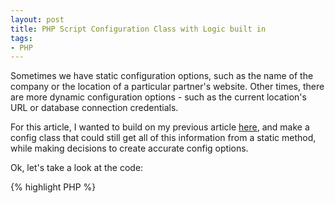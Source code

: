 ```yaml
---
layout: post
title: PHP Script Configuration Class with Logic built in
tags:
- PHP
---
```


Sometimes we have static configuration options, such as the name of the company or the location of a particular partner's website.  Other times, there are more dynamic configuration options - such as the current location's URL or database connection credentials.

For this article, I wanted to build on my previous article [here](http://aaronsaray.com/blog/2008/05/31/php-script-configuration-options-class-constants-or-mysql/), and make a config class that could still get all of this information from a static method, while making decisions to create accurate config options.

Ok, let's take a look at the code:

{% highlight PHP %}
<?php
class config
{
    private static $instance = null;

    private static $item1 = 'item 1 value';

    private static $item2 = '';

    public static function get($item)
    {
        if (is_null(self::$instance)) self::$instance = new self;

        return self::$$item;
    }

    private function __construct()
    {
        if (true) {
            self::$item2 = 'item2';
        }
        else {
            self::$item2 = 'other value';
        }
    }
}

print config::get('item2');
{% endhighlight %}
    

We have a class called config that we can access our variables from with the get() static method.  Notice how this time, we cannot access the variables directly - we have to use the method - so this is an improvement.

Every variable we have is static and private.  This allows the static methods to access them - but no one else.

Next, we have static item1 - which is a preset value with no logic surrounding it.  Item2 will need some logic - so it is predefined but blank.  Note: if you do NOT define this ahead of time, you will get an error.

Our method get() first checks to see if self::$instance is not null.  If it is null, it populates it with a new instance of self (which calls the constructor).  This singleton type pattern makes sure that the initial logic to define these variables only gets called once.

Next, the get() method returns the variable name from the current class that was sent in via $item.  There is no error handling in this very simple class - but you'd want to add some for a more robust configuration option.

Finally, the constructor is private because it will only be called from the static get() function - which is a part of the class.  As you see in the constructor, any logic is done in order to populate the values up above.

This is the type of configuration option I've been using going forward.  If there are any suggestions on how to make it more efficient, I'm all ears!
